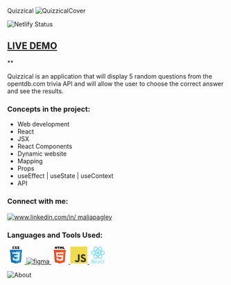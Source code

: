  Quizzical
![QuizzicalCover](https://github.com/MaliaPagley/Quizzical/assets/103156594/2bd0c961-60a3-4c8e-87bb-b9f8ab390235)

![Netlify Status](https://api.netlify.com/api/v1/badges/17d6af9c-0609-4f03-99df-9b8d2b78f7da/deploy-status)
## [LIVE DEMO](https://quizzicalmaliapagley.netlify.app)
**<p>Quizzical is an application that will display 5 random questions from the opentdb.com trivia API and will allow the user to choose the correct answer and see the results.</p>

### Concepts in the project:
-   Web development
-   React
-   JSX
-   React Components 
-   Dynamic website
-   Mapping
-   Props
-   useEffect | useState | useContext
-   API

<h3 align="left">Connect with me:</h3>
<p align="left">
<a href="https://linkedin.com/in/www.linkedin.com/in/ maliapagley" target="blank"><img align="center" src="https://raw.githubusercontent.com/rahuldkjain/github-profile-readme-generator/master/src/images/icons/Social/linked-in-alt.svg" alt="www.linkedin.com/in/ maliapagley" height="30" width="40" /></a>
</p>
<h3 align="left">Languages and Tools Used:</h3>
<p align="left"> <a href="https://www.w3schools.com/css/" target="_blank" rel="noreferrer"> <img src="https://raw.githubusercontent.com/devicons/devicon/master/icons/css3/css3-original-wordmark.svg" alt="css3" width="40" height="40"/> </a> <a href="https://www.figma.com/" target="_blank" rel="noreferrer"> <img src="https://www.vectorlogo.zone/logos/figma/figma-icon.svg" alt="figma" width="40" height="40"/> </a> <a href="https://www.w3.org/html/" target="_blank" rel="noreferrer"> <img src="https://raw.githubusercontent.com/devicons/devicon/master/icons/html5/html5-original-wordmark.svg" alt="html5" width="40" height="40"/> </a> <a href="https://developer.mozilla.org/en-US/docs/Web/JavaScript" target="_blank" rel="noreferrer"> <img src="https://raw.githubusercontent.com/devicons/devicon/master/icons/javascript/javascript-original.svg" alt="javascript" width="40" height="40"/> </a> <a href="https://reactjs.org/" target="_blank" rel="noreferrer"> <img src="https://raw.githubusercontent.com/devicons/devicon/master/icons/react/react-original-wordmark.svg" alt="react" width="40" height="40"/> </a>



![About](https://github.com/MaliaPagley/Quizzical/assets/103156594/8cb8cbf6-4f74-4658-8f0c-529eaeb7f9bd)

